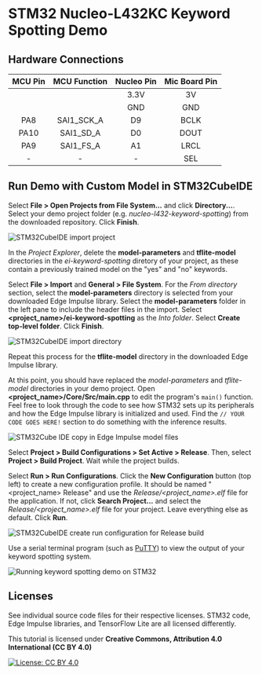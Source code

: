 # STM32 Nucleo-L432KC Keyword Spotting Demo

## Hardware Connections

| MCU Pin | MCU Function | Nucleo Pin | Mic Board Pin |
|:-------:|:------------:|:----------:|:-------------:|
|         |              |    3.3V    |       3V      |
|         |              |     GND    |      GND      |
|   PA8   |  SAI1_SCK_A  |      D9    |     BCLK      |
|   PA10  |   SAI1_SD_A  |      D0    |     DOUT      |
|   PA9   |   SAI1_FS_A  |      A1    |     LRCL      |
|    -    |       -      |       -    |      SEL      |

## Run Demo with Custom Model in STM32CubeIDE

Select **File > Open Projects from File System...** and click **Directory...**. Select your demo project folder (e.g. *nucleo-l432-keyword-spotting*) from the downloaded repository. Click **Finish**.

![STM32CubeIDE import project](https://raw.githubusercontent.com/ShawnHymel/ei-keyword-spotting/master/images/screen-import-stm32-project.png)

In the *Project Explorer*, delete the **model-parameters** and **tflite-model** directories in the *ei-keyword-spotting* diretory of your project, as these contain a previously trained model on the "yes" and "no" keywords.

Select **File > Import** and **General > File System**. For the *From directory* section, select the **model-parameters** directory is selected from your downloaded Edge Impulse library. Select the **model-parameters** folder in the left pane to include the header files in the import. Select **<project_name>/ei-keyword-spotting** as the *Into folder*. Select **Create top-level folder**. Click **Finish**.

![STM32CubeIDE import directory](https://raw.githubusercontent.com/ShawnHymel/ei-keyword-spotting/master/images/screen-stm32-import-model-files.png)

Repeat this process for the **tflite-model** directory in the downloaded Edge Impulse library.

At this point, you should have replaced the *model-parameters* and *tflite-model* directories in your demo project. Open **<project_name>/Core/Src/main.cpp** to edit the program's `main()` function. Feel free to look through the code to see how STM32 sets up its peripherals and how the Edge Impulse library is initialized and used. Find the `// YOUR CODE GOES HERE!` section to do something with the inference results.

![STM32Cube IDE copy in Edge Impulse model files](https://raw.githubusercontent.com/ShawnHymel/ei-keyword-spotting/master/images/screen-stm32-add-model.png)

Select **Project > Build Configurations > Set Active > Release**. Then, select **Project > Build Project**. Wait while the project builds.

Select **Run > Run Configurations**. Click the **New Configuration** button (top left) to create a new configuration profile. It should be named "<project_name> Release" and use the *Release/<project_name>.elf* file for the application. If not, click **Search Project...** and select the *Release/<project_name>.elf* file for your project. Leave everything else as default. Click **Run**.

![STM32CubeIDE create run configuration for Release build](https://raw.githubusercontent.com/ShawnHymel/ei-keyword-spotting/master/images/screen-stm32-run-configuration.png)

Use a serial terminal program (such as [PuTTY](https://www.putty.org/)) to view the output of your keyword spotting system.

![Running keyword spotting demo on STM32](https://raw.githubusercontent.com/ShawnHymel/ei-keyword-spotting/master/images/screen-serial-output.png)

## Licenses

See individual source code files for their respective licenses. STM32 code, Edge Impulse libraries, and TensorFlow Lite are all licensed differently.

This tutorial is licensed under **Creative Commons, Attribution 4.0 International (CC BY 4.0)**

[![License: CC BY 4.0](https://licensebuttons.net/l/by/4.0/80x15.png)](https://creativecommons.org/licenses/by/4.0/)
